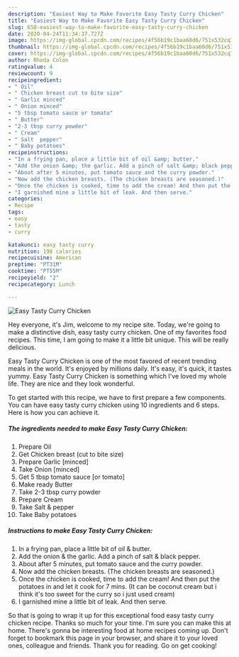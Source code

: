 ```yaml
---
description: "Easiest Way to Make Favorite Easy Tasty Curry Chicken"
title: "Easiest Way to Make Favorite Easy Tasty Curry Chicken"
slug: 658-easiest-way-to-make-favorite-easy-tasty-curry-chicken
date: 2020-04-24T11:34:37.727Z
image: https://img-global.cpcdn.com/recipes/4f56b19c1baa60d6/751x532cq70/easy-tasty-curry-chicken-recipe-main-photo.jpg
thumbnail: https://img-global.cpcdn.com/recipes/4f56b19c1baa60d6/751x532cq70/easy-tasty-curry-chicken-recipe-main-photo.jpg
cover: https://img-global.cpcdn.com/recipes/4f56b19c1baa60d6/751x532cq70/easy-tasty-curry-chicken-recipe-main-photo.jpg
author: Rhoda Colon
ratingvalue: 4
reviewcount: 9
recipeingredient:
- " Oil"
- " Chicken breast cut to bite size"
- " Garlic minced"
- " Onion minced"
- "5 tbsp tomato sauce or tomato"
- " Butter"
- "2-3 tbsp curry powder"
- " Cream"
- " Salt  pepper"
- " Baby potatoes"
recipeinstructions:
- "In a frying pan, place a little bit of oil &amp; butter."
- "Add the onion &amp; the garlic. Add a pinch of salt &amp; black pepper."
- "About after 5 minutes, put tomato sauce and the curry powder."
- "Now add the chicken breasts. (The chicken breasts are seasoned.)"
- "Once the chicken is cooked, time to add the cream! And then put the potatoes in and let it cook for 7 mins. (It can be coconut cream but i think it&#39;s too sweet for the curry so i just used cream)"
- "I garnished mine a little bit of leak. And then serve."
categories:
- Recipe
tags:
- easy
- tasty
- curry

katakunci: easy tasty curry 
nutrition: 198 calories
recipecuisine: American
preptime: "PT31M"
cooktime: "PT55M"
recipeyield: "2"
recipecategory: Lunch

---
```



![Easy Tasty Curry Chicken](https://img-global.cpcdn.com/recipes/4f56b19c1baa60d6/751x532cq70/easy-tasty-curry-chicken-recipe-main-photo.jpg)

Hey everyone, it's Jim, welcome to my recipe site. Today, we're going to make a distinctive dish, easy tasty curry chicken. One of my favorites food recipes. This time, I am going to make it a little bit unique. This will be really delicious.



Easy Tasty Curry Chicken is one of the most favored of recent trending meals in the world. It's enjoyed by millions daily. It's easy, it's quick, it tastes yummy. Easy Tasty Curry Chicken is something which I've loved my whole life. They are nice and they look wonderful.


To get started with this recipe, we have to first prepare a few components. You can have easy tasty curry chicken using 10 ingredients and 6 steps. Here is how you can achieve it.

<!--inarticleads1-->

##### The ingredients needed to make Easy Tasty Curry Chicken:

1. Prepare  Oil
1. Get  Chicken breast (cut to bite size)
1. Prepare  Garlic [minced]
1. Take  Onion [minced]
1. Get 5 tbsp tomato sauce [or tomato]
1. Make ready  Butter
1. Take 2-3 tbsp curry powder
1. Prepare  Cream
1. Take  Salt &amp; pepper
1. Take  Baby potatoes




<!--inarticleads2-->

##### Instructions to make Easy Tasty Curry Chicken:

1. In a frying pan, place a little bit of oil &amp; butter.
1. Add the onion &amp; the garlic. Add a pinch of salt &amp; black pepper.
1. About after 5 minutes, put tomato sauce and the curry powder.
1. Now add the chicken breasts. (The chicken breasts are seasoned.)
1. Once the chicken is cooked, time to add the cream! And then put the potatoes in and let it cook for 7 mins. (It can be coconut cream but i think it&#39;s too sweet for the curry so i just used cream)
1. I garnished mine a little bit of leak. And then serve.




So that is going to wrap it up for this exceptional food easy tasty curry chicken recipe. Thanks so much for your time. I'm sure you can make this at home. There's gonna be interesting food at home recipes coming up. Don't forget to bookmark this page in your browser, and share it to your loved ones, colleague and friends. Thank you for reading. Go on get cooking!
